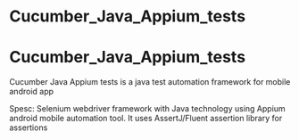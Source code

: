 # Cucumber_Java_Appium_tests
# Cucumber_Java_Appium_tests

Cucumber Java Appium tests is a java test automation framework for mobile android app 


Spesc:
Selenium webdriver framework with Java technology using Appium android mobile automation tool.
It uses AssertJ/Fluent assertion library for assertions